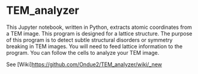 # TEM_analyzer

This Jupyter notebook, written in Python, extracts atomic coordinates from a TEM image. This program is designed for a lattice structure. The purpose of this program is to detect subtle structural disorders or symmetry breaking in TEM images. You will need to feed lattice information to the program. You can follow the cells to analyze your TEM image.


See [Wiki]https://github.com/Ondue2/TEM_analyzer/wiki/_new







